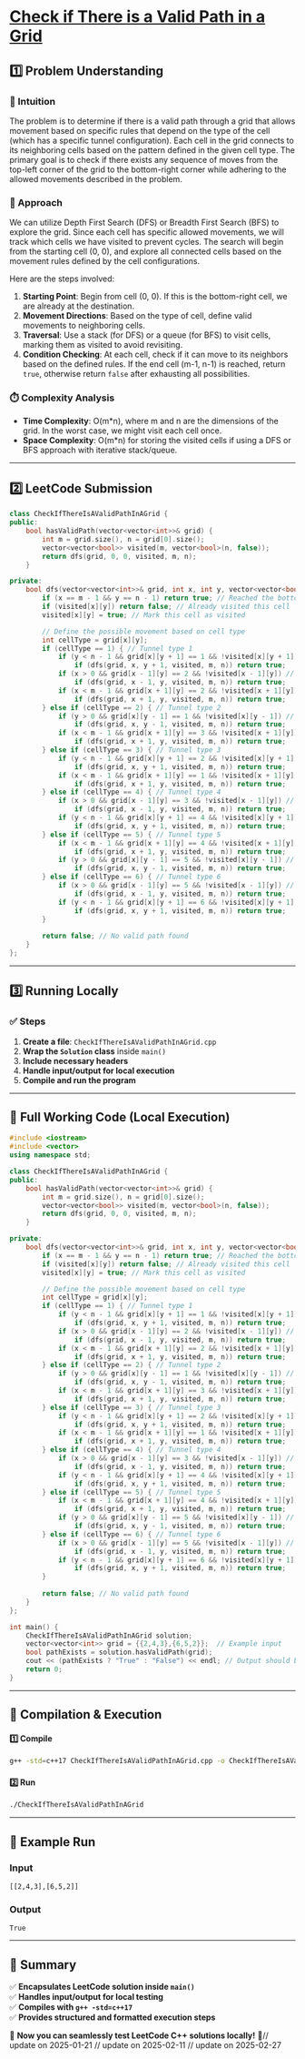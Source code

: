 # **[Check if There is a Valid Path in a Grid](https://leetcode.com/problems/check-if-there-is-a-valid-path-in-a-grid/description/)**  

## **1️⃣ Problem Understanding**  
### **📌 Intuition**  
The problem is to determine if there is a valid path through a grid that allows movement based on specific rules that depend on the type of the cell (which has a specific tunnel configuration). Each cell in the grid connects to its neighboring cells based on the pattern defined in the given cell type. The primary goal is to check if there exists any sequence of moves from the top-left corner of the grid to the bottom-right corner while adhering to the allowed movements described in the problem. 

### **🚀 Approach**  
We can utilize Depth First Search (DFS) or Breadth First Search (BFS) to explore the grid. Since each cell has specific allowed movements, we will track which cells we have visited to prevent cycles. The search will begin from the starting cell (0, 0), and explore all connected cells based on the movement rules defined by the cell configurations. 

Here are the steps involved:
1. **Starting Point**: Begin from cell (0, 0). If this is the bottom-right cell, we are already at the destination.
2. **Movement Directions**: Based on the type of cell, define valid movements to neighboring cells.
3. **Traversal**: Use a stack (for DFS) or a queue (for BFS) to visit cells, marking them as visited to avoid revisiting.
4. **Condition Checking**: At each cell, check if it can move to its neighbors based on the defined rules. If the end cell (m-1, n-1) is reached, return `true`, otherwise return `false` after exhausting all possibilities.

### **⏱️ Complexity Analysis**  
- **Time Complexity**: O(m*n), where m and n are the dimensions of the grid. In the worst case, we might visit each cell once.  
- **Space Complexity**: O(m*n) for storing the visited cells if using a DFS or BFS approach with iterative stack/queue.

---  

## **2️⃣ LeetCode Submission**  
```cpp
class CheckIfThereIsAValidPathInAGrid {
public:
    bool hasValidPath(vector<vector<int>>& grid) {
        int m = grid.size(), n = grid[0].size();
        vector<vector<bool>> visited(m, vector<bool>(n, false));
        return dfs(grid, 0, 0, visited, m, n);
    }

private:
    bool dfs(vector<vector<int>>& grid, int x, int y, vector<vector<bool>>& visited, int m, int n) {
        if (x == m - 1 && y == n - 1) return true; // Reached the bottom-right corner
        if (visited[x][y]) return false; // Already visited this cell
        visited[x][y] = true; // Mark this cell as visited

        // Define the possible movement based on cell type
        int cellType = grid[x][y];
        if (cellType == 1) { // Tunnel type 1
            if (y < n - 1 && grid[x][y + 1] == 1 && !visited[x][y + 1]) // Right
                if (dfs(grid, x, y + 1, visited, m, n)) return true;
            if (x > 0 && grid[x - 1][y] == 2 && !visited[x - 1][y]) // Up
                if (dfs(grid, x - 1, y, visited, m, n)) return true;
            if (x < m - 1 && grid[x + 1][y] == 2 && !visited[x + 1][y]) // Down
                if (dfs(grid, x + 1, y, visited, m, n)) return true;
        } else if (cellType == 2) { // Tunnel type 2
            if (y > 0 && grid[x][y - 1] == 1 && !visited[x][y - 1]) // Left
                if (dfs(grid, x, y - 1, visited, m, n)) return true;
            if (x < m - 1 && grid[x + 1][y] == 3 && !visited[x + 1][y]) // Down
                if (dfs(grid, x + 1, y, visited, m, n)) return true;
        } else if (cellType == 3) { // Tunnel type 3
            if (y < n - 1 && grid[x][y + 1] == 2 && !visited[x][y + 1]) // Right
                if (dfs(grid, x, y + 1, visited, m, n)) return true;
            if (x < m - 1 && grid[x + 1][y] == 1 && !visited[x + 1][y]) // Down
                if (dfs(grid, x + 1, y, visited, m, n)) return true;
        } else if (cellType == 4) { // Tunnel type 4 
            if (x > 0 && grid[x - 1][y] == 3 && !visited[x - 1][y]) // Up
                if (dfs(grid, x - 1, y, visited, m, n)) return true;
            if (y < n - 1 && grid[x][y + 1] == 4 && !visited[x][y + 1]) // Right
                if (dfs(grid, x, y + 1, visited, m, n)) return true;
        } else if (cellType == 5) { // Tunnel type 5
            if (x < m - 1 && grid[x + 1][y] == 4 && !visited[x + 1][y]) // Down
                if (dfs(grid, x + 1, y, visited, m, n)) return true;
            if (y > 0 && grid[x][y - 1] == 5 && !visited[x][y - 1]) // Left
                if (dfs(grid, x, y - 1, visited, m, n)) return true;
        } else if (cellType == 6) { // Tunnel type 6
            if (x > 0 && grid[x - 1][y] == 5 && !visited[x - 1][y]) // Up
                if (dfs(grid, x - 1, y, visited, m, n)) return true;
            if (y < n - 1 && grid[x][y + 1] == 6 && !visited[x][y + 1]) // Right
                if (dfs(grid, x, y + 1, visited, m, n)) return true;
        }
        
        return false; // No valid path found
    }
};
```  

---  

## **3️⃣ Running Locally**  
### **✅ Steps**  
1. **Create a file**: `CheckIfThereIsAValidPathInAGrid.cpp`  
2. **Wrap the `Solution` class** inside `main()`  
3. **Include necessary headers**  
4. **Handle input/output for local execution**  
5. **Compile and run the program**  

---  

## **📝 Full Working Code (Local Execution)**  
```cpp
#include <iostream>
#include <vector>
using namespace std;

class CheckIfThereIsAValidPathInAGrid {
public:
    bool hasValidPath(vector<vector<int>>& grid) {
        int m = grid.size(), n = grid[0].size();
        vector<vector<bool>> visited(m, vector<bool>(n, false));
        return dfs(grid, 0, 0, visited, m, n);
    }

private:
    bool dfs(vector<vector<int>>& grid, int x, int y, vector<vector<bool>>& visited, int m, int n) {
        if (x == m - 1 && y == n - 1) return true; // Reached the bottom-right corner
        if (visited[x][y]) return false; // Already visited this cell
        visited[x][y] = true; // Mark this cell as visited

        // Define the possible movement based on cell type
        int cellType = grid[x][y];
        if (cellType == 1) { // Tunnel type 1
            if (y < n - 1 && grid[x][y + 1] == 1 && !visited[x][y + 1]) // Right
                if (dfs(grid, x, y + 1, visited, m, n)) return true;
            if (x > 0 && grid[x - 1][y] == 2 && !visited[x - 1][y]) // Up
                if (dfs(grid, x - 1, y, visited, m, n)) return true;
            if (x < m - 1 && grid[x + 1][y] == 2 && !visited[x + 1][y]) // Down
                if (dfs(grid, x + 1, y, visited, m, n)) return true;
        } else if (cellType == 2) { // Tunnel type 2
            if (y > 0 && grid[x][y - 1] == 1 && !visited[x][y - 1]) // Left
                if (dfs(grid, x, y - 1, visited, m, n)) return true;
            if (x < m - 1 && grid[x + 1][y] == 3 && !visited[x + 1][y]) // Down
                if (dfs(grid, x + 1, y, visited, m, n)) return true;
        } else if (cellType == 3) { // Tunnel type 3
            if (y < n - 1 && grid[x][y + 1] == 2 && !visited[x][y + 1]) // Right
                if (dfs(grid, x, y + 1, visited, m, n)) return true;
            if (x < m - 1 && grid[x + 1][y] == 1 && !visited[x + 1][y]) // Down
                if (dfs(grid, x + 1, y, visited, m, n)) return true;
        } else if (cellType == 4) { // Tunnel type 4 
            if (x > 0 && grid[x - 1][y] == 3 && !visited[x - 1][y]) // Up
                if (dfs(grid, x - 1, y, visited, m, n)) return true;
            if (y < n - 1 && grid[x][y + 1] == 4 && !visited[x][y + 1]) // Right
                if (dfs(grid, x, y + 1, visited, m, n)) return true;
        } else if (cellType == 5) { // Tunnel type 5
            if (x < m - 1 && grid[x + 1][y] == 4 && !visited[x + 1][y]) // Down
                if (dfs(grid, x + 1, y, visited, m, n)) return true;
            if (y > 0 && grid[x][y - 1] == 5 && !visited[x][y - 1]) // Left
                if (dfs(grid, x, y - 1, visited, m, n)) return true;
        } else if (cellType == 6) { // Tunnel type 6
            if (x > 0 && grid[x - 1][y] == 5 && !visited[x - 1][y]) // Up
                if (dfs(grid, x - 1, y, visited, m, n)) return true;
            if (y < n - 1 && grid[x][y + 1] == 6 && !visited[x][y + 1]) // Right
                if (dfs(grid, x, y + 1, visited, m, n)) return true;
        }
        
        return false; // No valid path found
    }
};

int main() {
    CheckIfThereIsAValidPathInAGrid solution;
    vector<vector<int>> grid = {{2,4,3},{6,5,2}};  // Example input
    bool pathExists = solution.hasValidPath(grid);
    cout << (pathExists ? "True" : "False") << endl; // Output should be based on the example input
    return 0;
}
```  

---  

## **🔧 Compilation & Execution**  
#### **1️⃣ Compile**  
```bash
g++ -std=c++17 CheckIfThereIsAValidPathInAGrid.cpp -o CheckIfThereIsAValidPathInAGrid
```  

#### **2️⃣ Run**  
```bash
./CheckIfThereIsAValidPathInAGrid
```  

---  

## **🎯 Example Run**  
### **Input**  
```
[[2,4,3],[6,5,2]]
```  
### **Output**  
```
True
```  

---  

## **📌 Summary**  
✅ **Encapsulates LeetCode solution inside `main()`**  
✅ **Handles input/output for local testing**  
✅ **Compiles with `g++ -std=c++17`**  
✅ **Provides structured and formatted execution steps**  

🚀 **Now you can seamlessly test LeetCode C++ solutions locally!** 🚀// update on 2025-01-21
// update on 2025-02-11
// update on 2025-02-27
